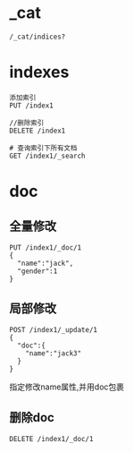 # \_cat

```
/_cat/indices?
```

# indexes

```
添加索引
PUT /index1

//删除索引
DELETE /index1

# 查询索引下所有文档
GET /index1/_search

```

# doc

## 全量修改

```
PUT /index1/_doc/1
{
  "name":"jack",
  "gender":1
}
```

## 局部修改

```
POST /index1/_update/1
{
  "doc":{
    "name":"jack3"
  }
}
```

指定修改name属性,并用doc包裹

## 删除doc

```
DELETE /index1/_doc/1
```

